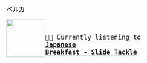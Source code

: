### ベルカ

<a href="https://www.youtube.com/results?search_query=Japanese+Breakfast+Slide+Tackle" target="_blank">
<img align="left" width="100" height="100" src="https:&#x2F;&#x2F;lastfm.freetls.fastly.net&#x2F;i&#x2F;u&#x2F;174s&#x2F;5d93403fbc951b7d31fa80ff826b5180.jpg">
</a>


<big><pre>
</br><p align="left">🎵🎶 Currently listening to <b><a href="https://www.youtube.com/results?search_query=Japanese+Breakfast+Slide+Tackle" target="_blank">Japanese Breakfast - Slide Tackle</a></b></p>
</pre></big>

